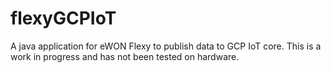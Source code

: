 # flexyGCPIoT
A java application for eWON Flexy to publish data to GCP IoT core.
This is a work in progress and has not been tested on hardware. 

